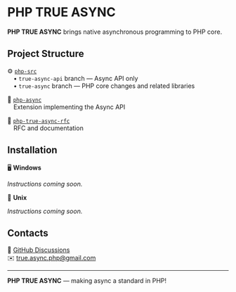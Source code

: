 # PHP TRUE ASYNC

**PHP TRUE ASYNC** brings native asynchronous programming to PHP core.

## Project Structure

⚙️ [`php-src`](https://github.com/true-async/php-src)  
&emsp;• `true-async-api` branch — Async API only  
&emsp;• `true-async` branch — PHP core changes and related libraries

🔌 [`php-async`](https://github.com/true-async/php-async)  
&emsp;Extension implementing the Async API

📄 [`php-true-async-rfc`](https://github.com/true-async/php-true-async-rfc)  
&emsp;RFC and documentation

## Installation

🖥️ **Windows**

*Instructions coming soon.*

🐧 **Unix**

*Instructions coming soon.*

## Contacts

💬 [GitHub Discussions](https://github.com/true-async)  
✉️ true.async.php@gmail.com

---

**PHP TRUE ASYNC** — making async a standard in PHP!
